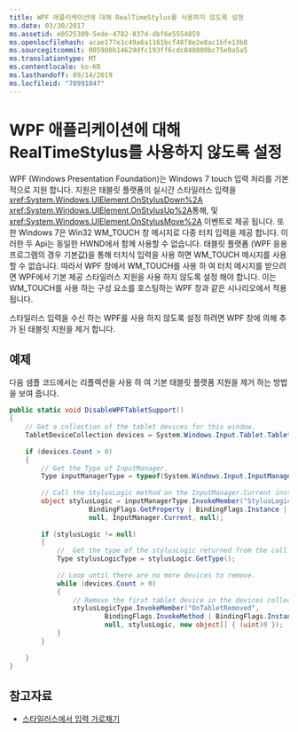 ```yaml
---
title: WPF 애플리케이션에 대해 RealTimeStylus를 사용하지 않도록 설정
ms.date: 03/30/2017
ms.assetid: e0525309-5ede-4782-837d-dbf6e5554859
ms.openlocfilehash: acae177e1c49a6a1161bcf48f8e2e8ac1bfe13b8
ms.sourcegitcommit: 005980b14629dfc193ff6cdc040800bc75e0a5a5
ms.translationtype: MT
ms.contentlocale: ko-KR
ms.lasthandoff: 09/14/2019
ms.locfileid: "70991847"
---
```

# <a name="disable-the-realtimestylus-for-wpf-applications"></a>WPF 애플리케이션에 대해 RealTimeStylus를 사용하지 않도록 설정
WPF (Windows Presentation Foundation)는 Windows 7 touch 입력 처리를 기본적으로 지원 합니다. 지원은 태블릿 플랫폼의 실시간 스타일러스 입력을 <xref:System.Windows.UIElement.OnStylusDown%2A> <xref:System.Windows.UIElement.OnStylusUp%2A>통해, 및 <xref:System.Windows.UIElement.OnStylusMove%2A> 이벤트로 제공 됩니다. 또한 Windows 7은 Win32 WM_TOUCH 창 메시지로 다중 터치 입력을 제공 합니다. 이러한 두 Api는 동일한 HWND에서 함께 사용할 수 없습니다. 태블릿 플랫폼 (WPF 응용 프로그램의 경우 기본값)을 통해 터치식 입력을 사용 하면 WM_TOUCH 메시지를 사용할 수 없습니다. 따라서 WPF 창에서 WM_TOUCH를 사용 하 여 터치 메시지를 받으려면 WPF에서 기본 제공 스타일러스 지원을 사용 하지 않도록 설정 해야 합니다. 이는 WM_TOUCH를 사용 하는 구성 요소를 호스팅하는 WPF 창과 같은 시나리오에서 적용 됩니다.  
  
 스타일러스 입력을 수신 하는 WPF를 사용 하지 않도록 설정 하려면 WPF 창에 의해 추가 된 태블릿 지원을 제거 합니다.  
  
## <a name="example"></a>예제  
 다음 샘플 코드에서는 리플렉션을 사용 하 여 기본 태블릿 플랫폼 지원을 제거 하는 방법을 보여 줍니다.  
  
```csharp  
public static void DisableWPFTabletSupport()  
{  
    // Get a collection of the tablet devices for this window.    
    TabletDeviceCollection devices = System.Windows.Input.Tablet.TabletDevices;  
  
    if (devices.Count > 0)  
    {     
        // Get the Type of InputManager.  
        Type inputManagerType = typeof(System.Windows.Input.InputManager);  
  
        // Call the StylusLogic method on the InputManager.Current instance.  
        object stylusLogic = inputManagerType.InvokeMember("StylusLogic",  
                    BindingFlags.GetProperty | BindingFlags.Instance | BindingFlags.NonPublic,  
                    null, InputManager.Current, null);  
  
        if (stylusLogic != null)  
        {  
            //  Get the type of the stylusLogic returned from the call to StylusLogic.  
            Type stylusLogicType = stylusLogic.GetType();  
  
            // Loop until there are no more devices to remove.  
            while (devices.Count > 0)  
            {  
                // Remove the first tablet device in the devices collection.  
                stylusLogicType.InvokeMember("OnTabletRemoved",  
                        BindingFlags.InvokeMethod | BindingFlags.Instance | BindingFlags.NonPublic,  
                        null, stylusLogic, new object[] { (uint)0 });  
            }                  
        }  
  
    }  
}  
```  
  
## <a name="see-also"></a>참고자료

- [스타일러스에서 입력 가로채기](intercepting-input-from-the-stylus.md)
